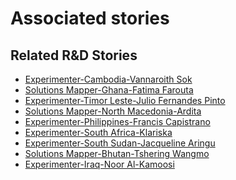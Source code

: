 # Associated stories

<!-- !!DO NOT REMOVE!! start autogenerated hyperlinks -->
## Related R&D Stories
- [Experimenter\-Cambodia\-Vannaroith Sok](/RnD-Archive/stories/?doc=Experimenters_KHM)
- [Solutions Mapper\-Ghana\-Fatima Farouta](/RnD-Archive/stories/?doc=SolutionMappers_GHA)
- [Experimenter\-Timor Leste\-Julio Fernandes Pinto](/RnD-Archive/stories/?doc=Experimenters_TLS)
- [Solutions Mapper\-North Macedonia\-Ardita](/RnD-Archive/stories/?doc=SolutionMappers_MKD)
- [Experimenter\-Philippines\-Francis Capistrano](/RnD-Archive/stories/?doc=Experimenters_PHL)
- [Experimenter\-South Africa\-Klariska ](/RnD-Archive/stories/?doc=Experimenters_ZAF)
- [Experimenter\-South Sudan\-Jacqueline Aringu](/RnD-Archive/stories/?doc=Experimenters_SSD)
- [Solutions Mapper\-Bhutan\-Tshering Wangmo](/RnD-Archive/stories/?doc=SolutionMappers_BTN)
- [Experimenter\-Iraq\-Noor Al\-Kamoosi](/RnD-Archive/stories/?doc=Experimenters_IRQ)
<!-- !!DO NOT REMOVE!! end autogenerated hyperlinks -->